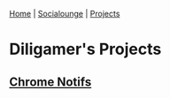 [Home](/) | [Socialounge](/socialounge) | [Projects](/projects)

# Diligamer's Projects

## [Chrome Notifs](/projects/chrome-notifs)